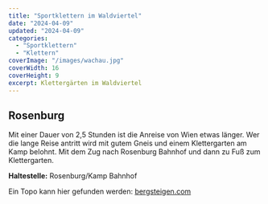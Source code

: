 ```yaml
---
title: "Sportklettern im Waldviertel"
date: "2024-04-09"
updated: "2024-04-09"
categories:
  - "Sportklettern"
  - "Klettern"
coverImage: "/images/wachau.jpg"
coverWidth: 16
coverHeight: 9
excerpt: Klettergärten im Waldviertel
---
```


## Rosenburg
Mit einer Dauer von 2,5 Stunden ist die Anreise von Wien etwas länger. Wer die lange Reise antritt wird mit gutem Gneis und einem Klettergarten am Kamp belohnt. Mit dem Zug nach Rosenburg Bahnhof und dann zu Fuß zum Klettergarten. 

**Haltestelle:** Rosenburg/Kamp Bahnhof

Ein Topo kann hier gefunden werden: [bergsteigen.com](https://www.bergsteigen.com/touren/klettergarten/traumland-rosenburg-kamptal/)